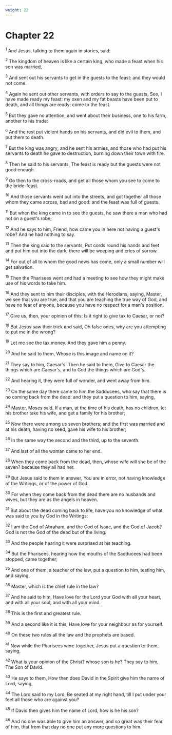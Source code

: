 ```yaml
---
weight: 22
---
```


# Chapter 22

<sup>1</sup> And Jesus, talking to them again in stories, said: 

<sup>2</sup> The kingdom of heaven is like a certain king, who made a feast when his son was married, 

<sup>3</sup> And sent out his servants to get in the guests to the feast: and they would not come. 

<sup>4</sup> Again he sent out other servants, with orders to say to the guests, See, I have made ready my feast: my oxen and my fat beasts have been put to death, and all things are ready: come to the feast. 

<sup>5</sup> But they gave no attention, and went about their business, one to his farm, another to his trade: 

<sup>6</sup> And the rest put violent hands on his servants, and did evil to them, and put them to death. 

<sup>7</sup> But the king was angry; and he sent his armies, and those who had put his servants to death he gave to destruction, burning down their town with fire. 

<sup>8</sup> Then he said to his servants, The feast is ready but the guests were not good enough. 

<sup>9</sup> Go then to the cross-roads, and get all those whom you see to come to the bride-feast. 

<sup>10</sup> And those servants went out into the streets, and got together all those whom they came across, bad and good: and the feast was full of guests. 

<sup>11</sup> But when the king came in to see the guests, he saw there a man who had not on a guest's robe; 

<sup>12</sup> And he says to him, Friend, how came you in here not having a guest's robe? And he had nothing to say. 

<sup>13</sup> Then the king said to the servants, Put cords round his hands and feet and put him out into the dark; there will be weeping and cries of sorrow. 

<sup>14</sup> For out of all to whom the good news has come, only a small number will get salvation. 

<sup>15</sup> Then the Pharisees went and had a meeting to see how they might make use of his words to take him. 

<sup>16</sup> And they sent to him their disciples, with the Herodians, saying, Master, we see that you are true, and that you are teaching the true way of God, and have no fear of anyone, because you have no respect for a man's position. 

<sup>17</sup> Give us, then, your opinion of this: Is it right to give tax to Caesar, or not? 

<sup>18</sup> But Jesus saw their trick and said, Oh false ones, why are you attempting to put me in the wrong? 

<sup>19</sup> Let me see the tax money. And they gave him a penny. 

<sup>20</sup> And he said to them, Whose is this image and name on it? 

<sup>21</sup> They say to him, Caesar's. Then he said to them, Give to Caesar the things which are Caesar's, and to God the things which are God's. 

<sup>22</sup> And hearing it, they were full of wonder, and went away from him. 

<sup>23</sup> On the same day there came to him the Sadducees, who say that there is no coming back from the dead: and they put a question to him, saying, 

<sup>24</sup> Master, Moses said, If a man, at the time of his death, has no children, let his brother take his wife, and get a family for his brother; 

<sup>25</sup> Now there were among us seven brothers; and the first was married and at his death, having no seed, gave his wife to his brother; 

<sup>26</sup> In the same way the second and the third, up to the seventh. 

<sup>27</sup> And last of all the woman came to her end. 

<sup>28</sup> When they come back from the dead, then, whose wife will she be of the seven? because they all had her. 

<sup>29</sup> But Jesus said to them in answer, You are in error, not having knowledge of the Writings, or of the power of God. 

<sup>30</sup> For when they come back from the dead there are no husbands and wives, but they are as the angels in heaven. 

<sup>31</sup> But about the dead coming back to life, have you no knowledge of what was said to you by God in the Writings: 

<sup>32</sup> I am the God of Abraham, and the God of Isaac, and the God of Jacob? God is not the God of the dead but of the living. 

<sup>33</sup> And the people hearing it were surprised at his teaching. 

<sup>34</sup> But the Pharisees, hearing how the mouths of the Sadducees had been stopped, came together; 

<sup>35</sup> And one of them, a teacher of the law, put a question to him, testing him, and saying, 

<sup>36</sup> Master, which is the chief rule in the law? 

<sup>37</sup> And he said to him, Have love for the Lord your God with all your heart, and with all your soul, and with all your mind. 

<sup>38</sup> This is the first and greatest rule. 

<sup>39</sup> And a second like it is this, Have love for your neighbour as for yourself. 

<sup>40</sup> On these two rules all the law and the prophets are based. 

<sup>41</sup> Now while the Pharisees were together, Jesus put a question to them, saying, 

<sup>42</sup> What is your opinion of the Christ? whose son is he? They say to him, The Son of David. 

<sup>43</sup> He says to them, How then does David in the Spirit give him the name of Lord, saying, 

<sup>44</sup> The Lord said to my Lord, Be seated at my right hand, till I put under your feet all those who are against you? 

<sup>45</sup> If David then gives him the name of Lord, how is he his son? 

<sup>46</sup> And no one was able to give him an answer, and so great was their fear of him, that from that day no one put any more questions to him. 


